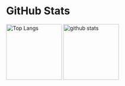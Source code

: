 # GitHub Stats
<p align="left"> 
  <img alt="Top Langs" height="150px" src="https://github-readme-stats.vercel.app/api?username=s1f10210273&count_private=true&theme=github_dark_dimmed" />
  <img alt="github stats" height="150px" src="https://github-readme-stats.vercel.app/api/top-langs/?username=s1f10210273&layout=compact&count_private=true&theme=github_dark_dimmed" />
</p>


